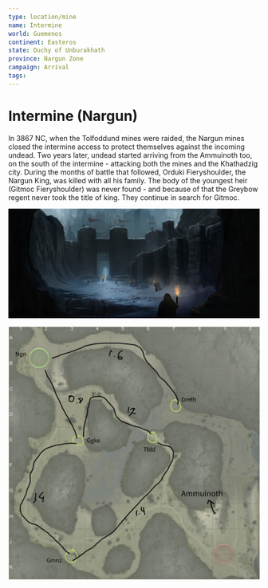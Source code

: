 ```yaml
---
type: location/mine
name: Intermine
world: Guemenos
continent: Easteros
state: Duchy of Unburakhath
province: Nargun Zone
campaign: Arrival
tags: 
---
```


# Intermine (Nargun)

In 3867 NC, when the Tolfoddund mines were raided, the Nargun mines closed the intermine access to protect themselves against the incoming undead. Two years later, undead started arriving from the Ammuinoth too, on the south of the intermine - attacking both the mines and the Khathadzig city. During the months of battle that followed, Orduki Fieryshoulder, the Nargun King, was killed with all his family. The body of the youngest heir (Gitmoc Fieryshoulder) was never found - and because of that the Greybow regent never took the title of king. They continue in search for Gitmoc.

![|500](_aux/Pasted%20image%2020230401100636.png)

![|500](_aux/Pasted%20image%2020230327222715.png)
